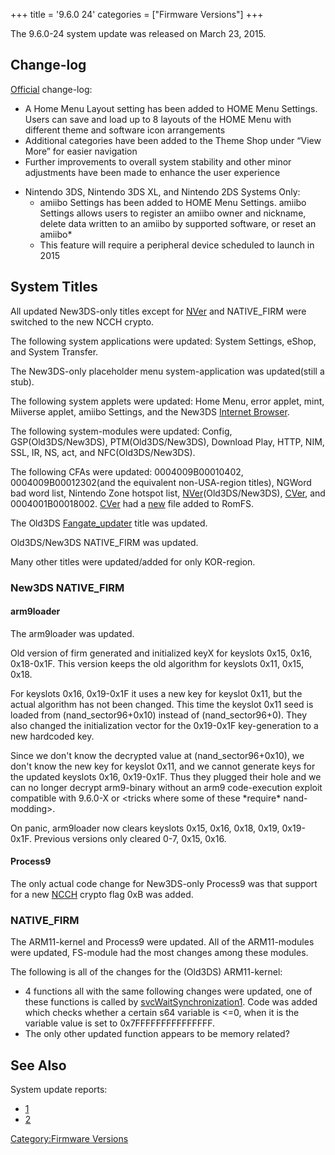 +++
title = '9.6.0 24'
categories = ["Firmware Versions"]
+++

The 9.6.0-24 system update was released on March 23, 2015.

## Change-log

[Official](http://en-americas-support.nintendo.com/app/answers/detail/a_id/231)
change-log:

- A Home Menu Layout setting has been added to HOME Menu Settings. Users
  can save and load up to 8 layouts of the HOME Menu with different
  theme and software icon arrangements
- Additional categories have been added to the Theme Shop under “View
  More” for easier navigation
- Further improvements to overall system stability and other minor
  adjustments have been made to enhance the user experience

<!-- -->

- Nintendo 3DS, Nintendo 3DS XL, and Nintendo 2DS Systems Only:
  - amiibo Settings has been added to HOME Menu Settings. amiibo
    Settings allows users to register an amiibo owner and nickname,
    delete data written to an amiibo by supported software, or reset an
    amiibo\*
  - This feature will require a peripheral device scheduled to launch in
    2015

## System Titles

All updated New3DS-only titles except for [NVer](NVer "wikilink") and
NATIVE_FIRM were switched to the new NCCH crypto.

The following system applications were updated: System Settings, eShop,
and System Transfer.

The New3DS-only placeholder menu system-application was updated(still a
stub).

The following system applets were updated: Home Menu, error applet,
mint, Miiverse applet, amiibo Settings, and the New3DS [Internet
Browser](Internet_Browser "wikilink").

The following system-modules were updated: Config, GSP(Old3DS/New3DS),
PTM(Old3DS/New3DS), Download Play, HTTP, NIM, SSL, IR, NS, act, and
NFC(Old3DS/New3DS).

The following CFAs were updated: 0004009B00010402, 0004009B00012302(and
the equivalent non-USA-region titles), NGWord bad word list, Nintendo
Zone hotspot list, [NVer](NVer "wikilink")(Old3DS/New3DS),
[CVer](CVer "wikilink"), and 0004001B00018002. [CVer](CVer "wikilink")
had a [new](CVer "wikilink") file added to RomFS.

The Old3DS [Fangate_updater](Fangate_updater "wikilink") title was
updated.

Old3DS/New3DS NATIVE_FIRM was updated.

Many other titles were updated/added for only KOR-region.

### New3DS NATIVE_FIRM

#### arm9loader

The arm9loader was updated.

Old version of firm generated and initialized keyX for keyslots 0x15,
0x16, 0x18-0x1F. This version keeps the old algorithm for keyslots 0x11,
0x15, 0x18.

For keyslots 0x16, 0x19-0x1F it uses a new key for keyslot 0x11, but the
actual algorithm has not been changed. This time the keyslot 0x11 seed
is loaded from (nand_sector96+0x10) instead of (nand_sector96+0). They
also changed the initialization vector for the 0x19-0x1F key-generation
to a new hardcoded key.

Since we don't know the decrypted value at (nand_sector96+0x10), we
don't know the new key for keyslot 0x11, and we cannot generate keys for
the updated keyslots 0x16, 0x19-0x1F. Thus they plugged their hole and
we can no longer decrypt arm9-binary without an arm9 code-execution
exploit compatible with 9.6.0-X or \<tricks where some of these
\*require\* nand-modding\>.

On panic, arm9loader now clears keyslots 0x15, 0x16, 0x18, 0x19,
0x19-0x1F. Previous versions only cleared 0-7, 0x15, 0x16.

#### Process9

The only actual code change for New3DS-only Process9 was that support
for a new [NCCH](NCCH "wikilink") crypto flag 0xB was added.

### NATIVE_FIRM

The ARM11-kernel and Process9 were updated. All of the ARM11-modules
were updated, FS-module had the most changes among these modules.

The following is all of the changes for the (Old3DS) ARM11-kernel:

- 4 functions all with the same following changes were updated, one of
  these functions is called by
  [svcWaitSynchronization1](SVC "wikilink"). Code was added which checks
  whether a certain s64 variable is \<=0, when it is the variable value
  is set to 0x7FFFFFFFFFFFFFFF.
- The only other updated function appears to be memory related?

## See Also

System update reports:

- [1](http://yls8.mtheall.com/ninupdates/reports.php?date=03-23-15_08-05-03&sys=ctr)
- [2](http://yls8.mtheall.com/ninupdates/reports.php?date=03-23-15_08-05-13&sys=ktr)

[Category:Firmware Versions](Category:Firmware_Versions "wikilink")
